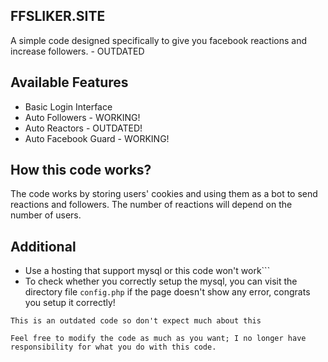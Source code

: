 
## FFSLIKER.SITE

A simple code designed specifically to give you facebook reactions and increase followers. - OUTDATED

## Available Features
* Basic Login Interface
* Auto Followers - WORKING!
* Auto Reactors - OUTDATED!
* Auto Facebook Guard - WORKING!

## How this code works?
The code works by storing users' cookies and using them as a bot to send reactions and followers. The number of reactions will depend on the number of users.

## Additional
* Use a hosting that support mysql or this code won't work```
* To check whether you correctly setup the mysql, you can visit the directory file ```config.php``` if the page doesn't show any error, congrats you setup it correctly!

```This is an outdated code so don't expect much about this``` 

```Feel free to modify the code as much as you want; I no longer have responsibility for what you do with this code.```
